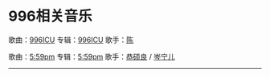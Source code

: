 # 996相关音乐

歌曲：[996ICU](https://music.163.com/#/song?id=1358529716)
专辑：[996ICU](https://music.163.com/#/album?id=78457108)
歌手：[陈](https://music.163.com/#/artist?id=1207028)

歌曲：[5:59pm](https://www.xiami.com/song/xOh7GMa7b1f)
专辑：[5:59pm](https://www.xiami.com/album/b1C5Mvv3e010)
歌手：[恭硕良](https://www.xiami.com/artist/bwN259f4) / [岑宁儿](https://www.xiami.com/artist/blhU10d96)

---
